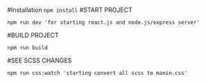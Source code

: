 #Installation
``
    npm install
``
#START PROJECT

``
    npm run dev 'for starting react.js and node.js/express server'
``

#BUILD PROJECT

``
    npm run build
``

#SEE SCSS CHANGES

``
    npm run css:watch 'starting convert all scss to manin.css'
``
